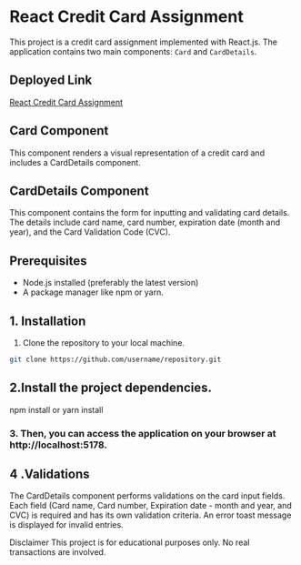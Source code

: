 
# React Credit Card Assignment

This project is a credit card assignment implemented with React.js. The application contains two main components: `Card` and `CardDetails`.

## Deployed Link

[React Credit Card Assignment](http://deployed-link.com)

## Card Component

This component renders a visual representation of a credit card and includes a CardDetails component.

## CardDetails Component

This component contains the form for inputting and validating card details. The details include card name, card number, expiration date (month and year), and the Card Validation Code (CVC).

## Prerequisites

* Node.js installed (preferably the latest version)
* A package manager like npm or yarn.

## 1. Installation

1. Clone the repository to your local machine.

```bash
git clone https://github.com/username/repository.git
```

## 2.Install the project dependencies.
npm install
or
yarn install

### 3. Then, you can access the application on your browser at http://localhost:5178.

## 4 .Validations
The CardDetails component performs validations on the card input fields. Each field (Card name, Card number, Expiration date - month and year, and CVC) is required and has its own validation criteria. An error toast message is displayed for invalid entries.

Disclaimer
This project is for educational purposes only. No real transactions are involved.